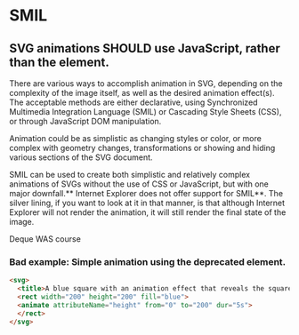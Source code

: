 # SMIL

## SVG animations SHOULD use JavaScript, rather than the <animate> element.

There are various ways to accomplish animation in SVG, depending on the complexity of the image itself, as well as the desired animation effect(s). The acceptable methods are either declarative, using Synchronized Multimedia Integration Language (SMIL) or Cascading Style Sheets (CSS), or through JavaScript DOM manipulation.

Animation could be as simplistic as changing styles or color, or more complex with geometry changes, transformations or showing and hiding various sections of the SVG document.

SMIL can be used to create both simplistic and relatively complex animations of SVGs without the use of CSS or JavaScript, but with one major downfall.** Internet Explorer does not offer support for SMIL**. The silver lining, if you want to look at it in that manner, is that although Internet Explorer will not render the animation, it will still render the final state of the image.

Deque WAS course

### Bad example: Simple animation using the deprecated <animate> element.

```html
<svg>
  <title>A blue square with an animation effect that reveals the square, top down.</title>
  <rect width="200" height="200" fill="blue">
  <animate attributeName="height" from="0" to="200" dur="5s">
  </rect>
</svg>
```